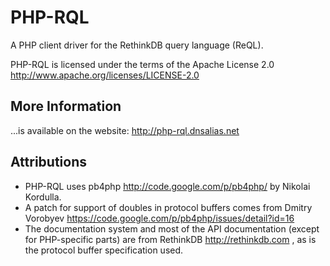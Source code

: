 PHP-RQL
=======

A PHP client driver for the RethinkDB query language (ReQL).

PHP-RQL is licensed under the terms of the Apache License 2.0 http://www.apache.org/licenses/LICENSE-2.0


More Information
----------------

...is available on the website: http://php-rql.dnsalias.net


Attributions
------------
* PHP-RQL uses pb4php http://code.google.com/p/pb4php/ by Nikolai Kordulla.
* A patch for support of doubles in protocol buffers comes from Dmitry Vorobyev https://code.google.com/p/pb4php/issues/detail?id=16
* The documentation system and most of the API documentation (except for PHP-specific parts) are from RethinkDB http://rethinkdb.com , as is the protocol buffer specification used.

